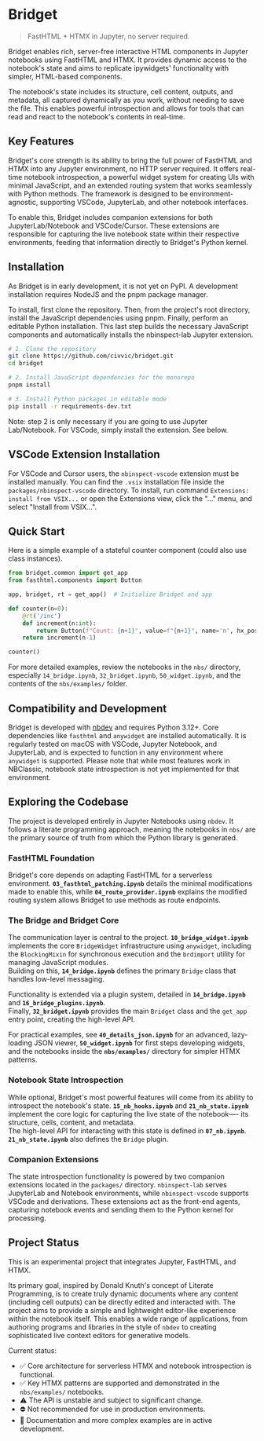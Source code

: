 # Bridget
> FastHTML + HTMX in Jupyter, no server required.  

Bridget enables rich, server-free interactive HTML components in Jupyter notebooks using FastHTML and HTMX. It provides dynamic access to the notebook's state and aims to replicate ipywidgets' functionality with simpler, HTML-based components.

The notebook's state includes its structure, cell content, outputs, and metadata, all captured dynamically as you work, without needing to save the file. This enables powerful introspection and allows for tools that can read and react to the notebook's contents in real-time.


## Key Features

Bridget's core strength is its ability to bring the full power of FastHTML and HTMX into any Jupyter environment, no HTTP server required. It offers real-time notebook introspection, a powerful widget system for creating UIs with minimal JavaScript, and an extended routing system that works seamlessly with Python methods. The framework is designed to be environment-agnostic, supporting VSCode, JupyterLab, and other notebook interfaces.

To enable this, Bridget includes companion extensions for both JupyterLab/Notebook and VSCode/Cursor. These extensions are responsible for capturing the live notebook state within their respective environments, feeding that information directly to Bridget's Python kernel.


## Installation

As Bridget is in early development, it is not yet on PyPI. A development installation requires NodeJS and the pnpm package manager.

To install, first clone the repository. Then, from the project's root directory, install the JavaScript dependencies using pnpm. Finally, perform an editable Python installation. This last step builds the necessary JavaScript components and automatically installs the nbinspect-lab Jupyter extension.

```bash
# 1. Clone the repository
git clone https://github.com/civvic/bridget.git
cd bridget

# 2. Install JavaScript dependencies for the monorepo
pnpm install

# 3. Install Python packages in editable mode
pip install -r requirements-dev.txt
```

Note: step 2 is only necessary if you are going to use Jupyter Lab/Notebook. For VSCode, simply install the extension. See below.

## VSCode Extension Installation

For VSCode and Cursor users, the `nbinspect-vscode` extension must be installed manually. You can find the `.vsix` installation file inside the `packages/nbinspect-vscode` directory. To install, run command `Extensions: install from VSIX...` or open the Extensions view, click the "..." menu, and select "Install from VSIX...".


## Quick Start

Here is a simple example of a stateful counter component (could also use class instances).

```python
from bridget.common import get_app
from fasthtml.components import Button

app, bridget, rt = get_app()  # Initialize Bridget and app

def counter(n=0):
    @rt('/inc')
    def increment(n:int):
        return Button(f"Count: {n+1}", value=f"{n+1}", name='n', hx_post='/inc', hx_swap='outerHTML')
    return increment(n-1)

counter()
```

For more detailed examples, review the notebooks in the `nbs/` directory, especially `14_bridge.ipynb`, `32_bridget.ipynb`, `50_widget.ipynb`, and the contents of the `nbs/examples/` folder.


## Compatibility and Development

Bridget is developed with [nbdev](https://nbdev.fast.ai/) and requires Python 3.12+. Core dependencies like `fasthtml` and `anywidget` are installed automatically. It is regularly tested on macOS with VSCode, Jupyter Notebook, and JupyterLab, and is expected to function in any environment where `anywidget` is supported. Please note that while most features work in NBClassic, notebook state introspection is not yet implemented for that environment.


## Exploring the Codebase
The project is developed entirely in Jupyter Notebooks using `nbdev`. It follows a literate programming approach, meaning the notebooks in `nbs/` are the primary source of truth from which the Python library is generated.

### FastHTML Foundation
Bridget's core depends on adapting FastHTML for a serverless environment. **`03_fasthtml_patching.ipynb`** details the minimal modifications made to enable this, while **`04_route_provider.ipynb`** explains the modified routing system allows Bridget to use methods as route endpoints.

### The Bridge and Bridget Core
The communication layer is central to the project. **`10_bridge_widget.ipynb`** implements the core `BridgeWidget` infrastructure using `anywidget`, including the `BlockingMixin` for synchronous execution and the `brdimport` utility for managing JavaScript modules.  
Building on this, **`14_bridge.ipynb`** defines the primary `Bridge` class that handles low-level messaging.  

Functionality is extended via a plugin system, detailed in **`14_bridge.ipynb`** and **`16_bridge_plugins.ipynb`**.  
Finally, **`32_bridget.ipynb`** provides the main `Bridget` class and the `get_app` entry point, creating the high-level API.

For practical examples, see **`40_details_json.ipynb`** for an advanced, lazy-loading JSON viewer, **`50_widget.ipynb`** for first steps developing widgets, and the notebooks inside the **`nbs/examples/`** directory for simpler HTMX patterns.

### Notebook State Introspection
While optional, Bridget's most powerful features will come from its ability to introspect the notebook's state.  **`15_nb_hooks.ipynb`** and **`21_nb_state.ipynb`** implement the core logic for capturing the live state of the notebook—- its structure, cells, content, and metadata.  
The high-level API for interacting with this state is defined in **`07_nb.ipynb`**. **`21_nb_state.ipynb`** also defines the `Bridge` plugin.

### Companion Extensions
The state introspection functionality is powered by two companion extensions located in the `packages/` directory. `nbinspect-lab` serves JupyterLab and Notebook environments, while `nbinspect-vscode` supports VSCode and derivations. These extensions act as the front-end agents, capturing notebook events and sending them to the Python kernel for processing.

## Project Status
This is an experimental project that integrates Jupyter, FastHTML, and HTMX.  

Its primary goal, inspired by Donald Knuth's concept of Literate Programming, is to create truly dynamic documents where any content (including cell outputs) can be directly edited and interacted with. The project aims to provide a simple and lightweight editor-like experience within the notebook itself. This enables a wide range of applications, from authoring programs and libraries in the style of `nbdev` to creating sophisticated live context editors for generative models.

Current status:
- ✅ Core architecture for serverless HTMX and notebook introspection is functional.
- ✅ Key HTMX patterns are supported and demonstrated in the `nbs/examples/` notebooks.
- ⚠️ The API is unstable and subject to significant change.
- ⛔ Not recommended for use in production environments.
- 📝 Documentation and more complex examples are in active development.
